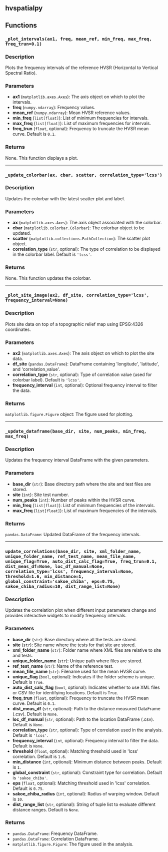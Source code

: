 ## hvspatialpy

## Functions

### `_plot_intervals(ax1, freq, mean_ref, min_freq, max_freq, freq_trun=0.1)`

### Description
Plots the frequency intervals of the reference HVSR (Horizontal to Vertical Spectral Ratio).

### Parameters
- **ax1** (`matplotlib.axes.Axes`): The axis object on which to plot the intervals.
- **freq** (`numpy.ndarray`): Frequency values.
- **mean_ref** (`numpy.ndarray`): Mean HVSR reference values.
- **min_freq** (`list[float]`): List of minimum frequencies for intervals.
- **max_freq** (`list[float]`): List of maximum frequencies for intervals.
- **freq_trun** (`float`, optional): Frequency to truncate the HVSR mean curve. Default is `0.1`.

### Returns
None. This function displays a plot.

---

### `_update_colorbar(ax, cbar, scatter, correlation_type='lcss')`

### Description
Updates the colorbar with the latest scatter plot and label.

### Parameters
- **ax** (`matplotlib.axes.Axes`): The axis object associated with the colorbar.
- **cbar** (`matplotlib.colorbar.Colorbar`): The colorbar object to be updated.
- **scatter** (`matplotlib.collections.PathCollection`): The scatter plot object.
- **correlation_type** (`str`, optional): The type of correlation to be displayed in the colorbar label. Default is `'lcss'`.

### Returns
None. This function updates the colorbar.

---

### `_plot_site_image(ax2, df_site, correlation_type='lcss', frequency_interval=None)`

### Description
Plots site data on top of a topographic relief map using EPSG:4326 coordinates.

### Parameters
- **ax2** (`matplotlib.axes.Axes`): The axis object on which to plot the site data.
- **df_site** (`pandas.DataFrame`): DataFrame containing 'longitude', 'latitude', and 'correlation_value'.
- **correlation_type** (`str`, optional): Type of correlation value (used for colorbar label). Default is `'lcss'`.
- **frequency_interval** (`int`, optional): Optional frequency interval to filter the data.

### Returns
`matplotlib.figure.Figure` object: The figure used for plotting.

---

### `_update_dataframe(base_dir, site, num_peaks, min_freq, max_freq)`

### Description
Updates the frequency interval DataFrame with the given parameters.

### Parameters
- **base_dir** (`str`): Base directory path where the site and test files are stored.
- **site** (`int`): Site test number.
- **num_peaks** (`int`): Number of peaks within the HVSR curve.
- **min_freq** (`list[float]`): List of minimum frequencies of the intervals.
- **max_freq** (`list[float]`): List of maximum frequencies of the intervals.

### Returns
`pandas.DataFrame`: Updated DataFrame of the frequency intervals.

---

### `update_correlations(base_dir, site, xml_folder_name, unique_folder_name, ref_test_name, mean_file_name, unique_flag=True, auto_dist_calc_flag=True, freq_trun=0.1, dist_meas_df=None, loc_df_manual=None, correlation_type='lcss', frequency_interval=None, threshold=1.6, min_distance=1, global_constraint='sakoe_chiba', eps=0.75, sakoe_chiba_radius=10, dist_range_list=None)`

### Description
Updates the correlation plot when different input parameters change and provides interactive widgets to modify frequency intervals.

### Parameters
- **base_dir** (`str`): Base directory where all the tests are stored.
- **site** (`str`): Site name where the tests for that site are stored.
- **xml_folder_name** (`str`): Folder name where XML files are relative to site and tests.
- **unique_folder_name** (`str`): Unique path where files are stored.
- **ref_test_name** (`str`): Name of the reference test.
- **mean_file_name** (`str`): Filename used for the mean HVSR curve.
- **unique_flag** (`bool`, optional): Indicates if the folder scheme is unique. Default is `True`.
- **auto_dist_calc_flag** (`bool`, optional): Indicates whether to use XML files or CSV file for identifying locations. Default is `True`.
- **freq_trun** (`float`, optional): Frequency to truncate the HVSR mean curve. Default is `0.1`.
- **dist_meas_df** (`str`, optional): Path to the distance measured DataFrame (.csv). Default is `None`.
- **loc_df_manual** (`str`, optional): Path to the location DataFrame (.csv). Default is `None`.
- **correlation_type** (`str`, optional): Type of correlation used in the analysis. Default is `'lcss'`.
- **frequency_interval** (`int`, optional): Frequency interval to filter the data. Default is `None`.
- **threshold** (`float`, optional): Matching threshold used in 'lcss' correlation. Default is `1.6`.
- **min_distance** (`int`, optional): Minimum distance between peaks. Default is `1`.
- **global_constraint** (`str`, optional): Constraint type for correlation. Default is `'sakoe_chiba'`.
- **eps** (`float`, optional): Matching threshold used in 'lcss' correlation. Default is `0.75`.
- **sakoe_chiba_radius** (`int`, optional): Radius of warping window. Default is `10`.
- **dist_range_list** (`str`, optional): String of tuple list to evaluate different distance ranges. Default is `None`.

### Returns
- `pandas.DataFrame`: Frequency DataFrame.
- `pandas.DataFrame`: Correlation DataFrame.
- `matplotlib.figure.Figure`: The figure used in the analysis.

